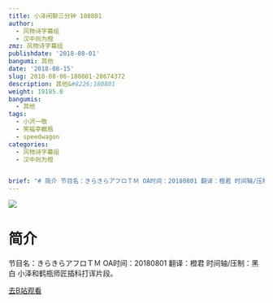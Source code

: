 ```yaml
---
title: 小泽闲聊三分钟 180801
author:
  - 风物诗字幕组
  - 汉中则为橙
zmz: 风物诗字幕组
publishdate: '2018-08-01'
bangumi: 其他
date: '2018-08-15'
slug: 2018-08-06-180801-28674372
description: 其他&#8226;180801
weight: 19185.0
bangumis:
  - 其他
tags:
  - 小沢一敬
  - 笑福亭鶴瓶
  - speedwagon
categories:
  - 风物诗字幕组
  - 汉中则为橙


brief: "# 简介 节目名：きらきらアフロＴＭ OA时间：20180801 翻译：橙君 时间轴/压制：黑白 小泽和鹤瓶师匠插科打诨片段。"
---
```

![](https://i.imgur.com/nynL56P.jpg)
# 简介  
节目名：きらきらアフロＴＭ
OA时间：20180801
翻译：橙君 时间轴/压制：黑白
小泽和鹤瓶师匠插科打诨片段。  

[去B站观看](https://www.bilibili.com/video/av28674372/)
 
